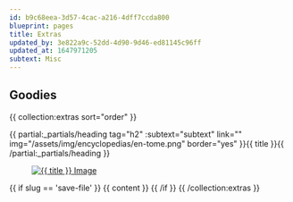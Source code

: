 ```yaml
---
id: b9c68eea-3d57-4cac-a216-4dff7ccda800
blueprint: pages
title: Extras
updated_by: 3e822a9c-52dd-4d90-9d46-ed81145c96ff
updated_at: 1647971205
subtext: Misc
---
```

## Goodies

{{ collection:extras sort="order" }}
  <div class="pb-8 lg:(flex space-x-12)">
    <div class="flex-1">
  {{ partial:_partials/heading tag="h2" :subtext="subtext" link="" img="/assets/img/encyclopedias/en-tome.png" border="yes" }}{{ title }}{{ /partial:_partials/heading }}
    </div>
    <div class="flex-none">
      <a href="{{ link }}" class="group block relative hover:animate-waggle focus:animate-waggle" download>
        <figure>
          <img src="{{ image }}" alt="{{ title }} Image" class="relative z-[-1] rounded shadow-md ring-1 ring-black ring-opacity-75">
          <figcaption class="p-4 w-16 bg-pri-900 text(white 3xl) flex items-center justify-center absolute z-10 left-0 inset-y-0 transition-all group-hover:(w-full bg-opacity-50) group-focus:(w-full bg-opacity-50)">
            <i class="fal fa-arrow-to-bottom text-yellow-400" title="Download {{ title }}"> </i>
          </figcaption>
        </figure>
      </a>
    </div>
  </div>
  {{ if slug == 'save-file' }}
    {{ content }}
  {{ /if }}
{{ /collection:extras }}